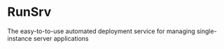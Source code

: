 # RunSrv

The easy-to-to-use automated deployment service for managing single-instance server applications
